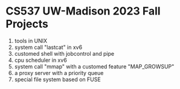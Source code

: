# CS537 UW-Madison 2023 Fall Projects
1. tools in UNIX
2. system call "lastcat" in xv6
3. customed shell with jobcontrol and pipe
4. cpu scheduler in xv6
5. system call "mmap" with a customed feature "MAP_GROWSUP"
6. a proxy server with a priority queue
7. special file system based on FUSE
